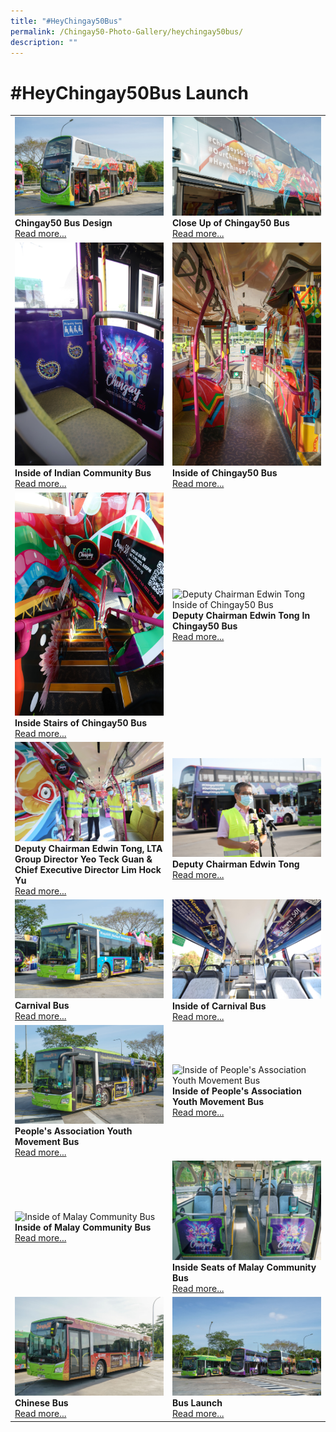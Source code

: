 ```yaml
---
title: "#HeyChingay50Bus"
permalink: /Chingay50-Photo-Gallery/heychingay50bus/
description: ""
---
```






# #HeyChingay50Bus Launch


<table width="100%" border="0">
	<tr>
		<td width="50%" style="border:0px;"><img src="/images/Event%20Gallery/Chingay50Bus%20Launch/Category%20Cover%20Photo-01.jpg" alt="Chingay50 Bus Design" style="width:370px;height:auto;" /><br /><b>Chingay50 Bus Design</b><br/><a href="/event-gallery/Chingay50Bus-Launch/chingay50-bus-design">Read more...</a></td>
		

<td width="50%" style="border:0px;"><img src="/images/Event%20Gallery/Chingay50Bus%20Launch/SS-CGB%20(2%20of%20132)-01.jpg" alt="Close Up of Chingay50 Bus" style="width:370px;height:auto;" /><br /><b>Close Up of Chingay50 Bus</b><br/><a href="/event-gallery/Chingay50Bus-Launch/close-up-of-chingay50-bus">Read more...</a></td>
	</tr>
	<tr>
		<td width="50%" style="border:0px;"><img src="/images/Event%20Gallery/Chingay50Bus%20Launch/Newly%20selected/SBS_0073.jpg" alt="Inside of Indian Community Bus" style="width:370px;height:auto;" /><br /><b>Inside of Indian Community Bus</b><br/><a href="/event-gallery/Chingay50Bus-Launch/inside-of-indian-community-bus">Read more...</a></td>

		
<td width="50%" style="border:0px;"><img src="/images/Event%20Gallery/Chingay50Bus%20Launch/SS-CGB%20(8%20of%20132)-01.jpg" alt="Inside of Chingay50 Bus" style="width:370px;height:auto;" /><br /><b>Inside of Chingay50 Bus</b><br/><a href="/event-gallery/Chingay50Bus-Launch/inside-of-chingay50-bus">Read more...</a></td>
	</tr>
	<tr>
		<td width="50%" style="border:0px;"><img src="/images/Event%20Gallery/Chingay50Bus%20Launch/Newly%20selected/SBS_0029.jpg" alt="Inside Stairs of Chingay50 Bus" style="width:370px;height:auto;" /><br /><b>Inside Stairs of Chingay50 Bus</b><br/><a href="/event-gallery/Chingay50Bus-Launch/inside-stairs-ofchingay50-bus">Read more...</a></td>
		
<td width="50%" style="border:0px;"><img src="/images/Event%20Gallery/Chingay50Bus%20Launch/Newly%20selected/SS-CGB%20(39%20of%20132).png" alt="Deputy Chairman Edwin Tong Inside of Chingay50 Bus" style="width:370px;height:auto;" /><br /><b>Deputy Chairman Edwin Tong In Chingay50 Bus</b><br/><a href="/event-gallery/Chingay50Bus-Launch/dc-edwin-tong-in-chingay50-bus">Read more...</a></td>
	</tr>
	<tr>
		<td width="50%" style="border:0px;"><img src="/images/Event%20Gallery/Chingay50Bus%20Launch/Newly%20selected/SBS_0160.jpg" alt="Deputy Chairman Edwin Tong, LTA Group Director Yeo Teck Guan & Chief Executive Director Lim Hock Yu" style="width:370px;height:auto;" /><br /><b>Deputy Chairman Edwin Tong, LTA Group Director Yeo Teck Guan & Chief Executive Director Lim Hock Yu</b><br/><a href="/event-gallery/Chingay50Bus-Launch/dc-edwin-tong-gd-yeo-teck-guan-ced-lim-hock-yu-and-bus-captain">Read more...</a></td>

<td width="50%" style="border:0px;"><img src="/images/Event%20Gallery/Chingay50Bus%20Launch/Newly%20selected/SBS_0097.jpg" alt="Deputy Chairman Edwin Tong" style="width:370px;height:auto;" /><br /><b>Deputy Chairman Edwin Tong</b><br/><a href="/event-gallery/Chingay50Bus-Launch/deputy-chairman-edwin-tong">Read more...</a></td>
	</tr>
	<tr>
		<td width="50%" style="border:0px;"><img src="/images/Event%20Gallery/Chingay50Bus%20Launch/SS-CGB%20(69%20of%20132)-01.jpg" alt="Carnival Bus" style="width:370px;height:auto;" /><br /><b>Carnival Bus</b><br/><a href="/event-gallery/Chingay50Bus-Launch/carnival-bus">Read more...</a></td>
<td width="50%" style="border:0px;"><img src="/images/Event%20Gallery/Chingay50Bus%20Launch/Newly%20selected/SBS_0227.jpg" alt="Inside of Carnival Bus" style="width:370px;height:auto;" /><br /><b>Inside of Carnival Bus</b><br/><a href="/event-gallery/Chingay50Bus-Launch/inside-of-carnival-bus">Read more...</a></td>
	</tr>
		<tr>
		<td width="50%" style="border:0px;"><img src="/images/Event%20Gallery/Chingay50Bus%20Launch/SS-CGB%20(16%20of%20132)-01.jpg" alt="People's Association Youth Movement Bus" style="width:370px;height:auto;" /><br /><b>People's Association Youth Movement Bus</b><br/><a href="/event-gallery/Chingay50Bus-Launch/people-s-association-youth-movement-bus">Read more...</a></td>
<td width="50%" style="border:0px;"><img src="/images/Event%20Gallery/Chingay50Bus%20Launch/Newly%20selected/SS-CGB%20(103%20of%20132).png" alt="Inside of People's Association Youth Movement Bus" style="width:370px;height:auto;" /><br /><b>Inside of People's Association Youth Movement Bus</b><br/><a href="/event-gallery/Chingay50Bus-Launch/inside-of-paym-bus">Read more...</a></td>
	</tr>
		<tr>
		<td width="50%" style="border:0px;"><img src="/images/Event%20Gallery/Chingay50Bus%20Launch/Newly%20selected/SS-CGB%20(89%20of%20132).png" alt="Inside of Malay Community Bus" style="width:370px;height:auto;" /><br /><b>Inside of Malay Community Bus</b><br/><a href="/event-gallery/Chingay50Bus-Launch/inside-of-malay-community-bus">Read more...</a></td>
<td width="50%" style="border:0px;"><img src="/images/Event%20Gallery/Chingay50Bus%20Launch/SS-CGB%20(87%20of%20132)-01.jpg" alt="Inside Seats of Malay Community Bus" style="width:370px;height:auto;" /><br /><b>Inside Seats of Malay Community Bus</b><br/><a href="/event-gallery/Chingay50Bus-Launch/inside-seats-of-malay-community-bus">Read more...</a></td>
	</tr>
		<tr>
		<td width="50%" style="border:0px;"><img src="/images/Event%20Gallery/Chingay50Bus%20Launch/SS-CGB%20(20%20of%20132)-01.jpg" alt="Chinese Bus" style="width:370px;height:auto;" /><br /><b>Chinese Bus</b><br/><a href="/event-gallery/Chingay50Bus-Launch/chinese-bus">Read more...</a></td>
<td width="50%" style="border:0px;"><img src="/images/Event%20Gallery/Chingay50Bus%20Launch/SS-CGB%20(116%20of%20132)-01.jpg" alt="Bus Launch" style="width:370px;height:auto;" /><br /><b>Bus Launch</b><br/><a href="/event-gallery/Chingay50Bus-Launch/bus-launch">Read more...</a></td>
	</tr>
	</table>


